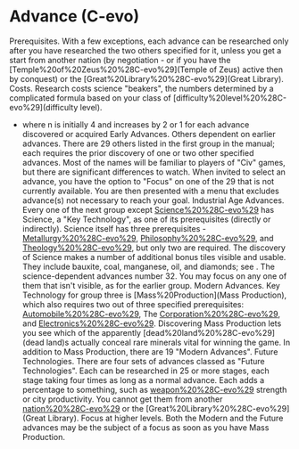 # Advance (C-evo)

Prerequisites.
With a few exceptions, each advance can be researched only after you have researched the two others specified for it, unless you get a start from another nation (by negotiation - or if you have the [Temple%20of%20Zeus%20%28C-evo%29](Temple of Zeus) active then by conquest) or the [Great%20Library%20%28C-evo%29](Great Library).
Costs.
Research costs science "beakers", the numbers determined by a complicated formula based on your class of [difficulty%20level%20%28C-evo%29](difficulty level).
- where n is initially 4 and increases by 2 or 1 for each advance discovered or acquired
Early Advances.
Others dependent on earlier advances.
There are 29 others listed in the first group in the manual; each requires the prior discovery of one or two other specified advances. Most of the names will be familiar to players of "Civ" games, but there are significant differences to watch.
When invited to select an advance, you have the option to "Focus" on one of the 29 that is not currently available. You are then presented with a menu that excludes advance(s) not necessary to reach your goal.
Industrial Age Advances.
Every one of the next group except [Science%20%28C-evo%29](Science) has Science, a "Key Technology", as one of its prerequisites (directly or indirectly). 
Science itself has three prerequisites - [Metallurgy%20%28C-evo%29](Metallurgy), [Philosophy%20%28C-evo%29](Philosophy), and [Theology%20%28C-evo%29](Theology), but only two are required. The discovery of Science makes a number of additional bonus tiles visible and usable. They include bauxite, coal, manganese, oil, and diamonds; see .
The science-dependent advances number 32. You may focus on any one of them that isn't visible, as for the earlier group.
Modern Advances.
Key Technology for group three is [Mass%20Production](Mass Production), which also requires two out of three specified prerequisites: [Automobile%20%28C-evo%29](Automobile), The [Corporation%20%28C-evo%29](Corporation), and [Electronics%20%28C-evo%29](Electronics).
Discovering Mass Production lets you see which of the apparently [dead%20land%20%28C-evo%29](dead land)s actually conceal rare minerals vital for winning the game.
In addition to Mass Production, there are 19 "Modern Advances".
Future Technologies.
There are four sets of advances classed as "Future Technologies". Each can be researched in 25 or more stages, each stage taking four times as long as a normal advance. Each adds a percentage to something, such as [weapon%20%28C-evo%29](weapon) strength or city productivity. You cannot get them from another [nation%20%28C-evo%29](nation) or the [Great%20Library%20%28C-evo%29](Great Library).
Focus at higher levels.
Both the Modern and the Future advances may be the subject of a focus as soon as you have Mass Production.